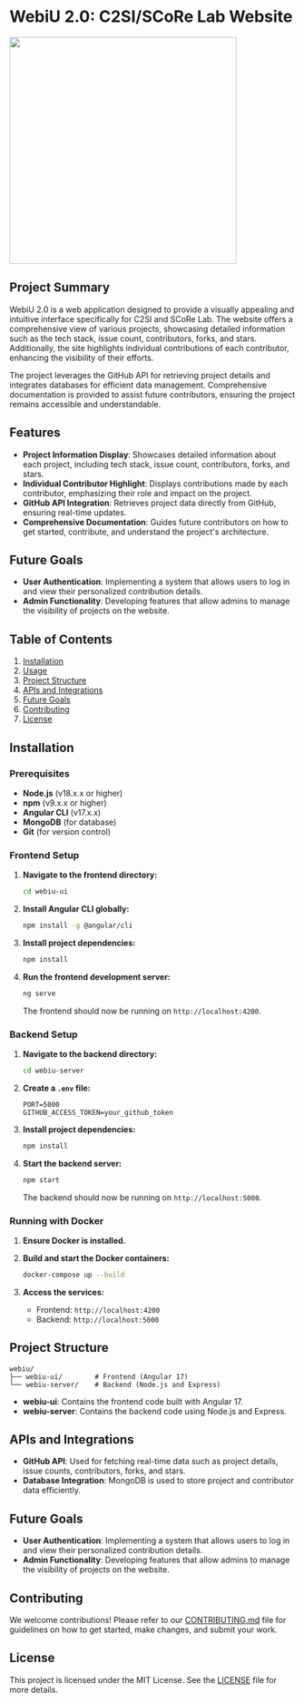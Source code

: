 # WebiU 2.0: C2SI/SCoRe Lab Website

<p>
  <img width="400" height="auto" src="https://github.com/Grumpyyash/Webiu/blob/master/static/images/logo.png">
</p>

## Project Summary

WebiU 2.0 is a web application designed to provide a visually appealing and intuitive interface specifically for C2SI and SCoRe Lab. The website offers a comprehensive view of various projects, showcasing detailed information such as the tech stack, issue count, contributors, forks, and stars. Additionally, the site highlights individual contributions of each contributor, enhancing the visibility of their efforts.

The project leverages the GitHub API for retrieving project details and integrates databases for efficient data management. Comprehensive documentation is provided to assist future contributors, ensuring the project remains accessible and understandable.

## Features

- **Project Information Display**: Showcases detailed information about each project, including tech stack, issue count, contributors, forks, and stars.
- **Individual Contributor Highlight**: Displays contributions made by each contributor, emphasizing their role and impact on the project.
- **GitHub API Integration**: Retrieves project data directly from GitHub, ensuring real-time updates.
- **Comprehensive Documentation**: Guides future contributors on how to get started, contribute, and understand the project's architecture.

## Future Goals

- **User Authentication**: Implementing a system that allows users to log in and view their personalized contribution details.
- **Admin Functionality**: Developing features that allow admins to manage the visibility of projects on the website.

## Table of Contents

1. [Installation](#installation)
2. [Usage](#usage)
3. [Project Structure](#project-structure)
4. [APIs and Integrations](#apis-and-integrations)
5. [Future Goals](#future-goals)
6. [Contributing](#contributing)
7. [License](#license)

## Installation

### Prerequisites

- **Node.js** (v18.x.x or higher)
- **npm** (v9.x.x or higher)
- **Angular CLI** (v17.x.x)
- **MongoDB** (for database)
- **Git** (for version control)

### Frontend Setup

1. **Navigate to the frontend directory:**

   ```bash
   cd webiu-ui
   ```

2. **Install Angular CLI globally:**

   ```bash
   npm install -g @angular/cli
   ```

3. **Install project dependencies:**

   ```bash
   npm install
   ```

4. **Run the frontend development server:**

   ```bash
   ng serve
   ```

   The frontend should now be running on `http://localhost:4200`.

### Backend Setup

1. **Navigate to the backend directory:**

   ```bash
   cd webiu-server
   ```

2. **Create a `.env` file:**

   ```plaintext
   PORT=5000
   GITHUB_ACCESS_TOKEN=your_github_token
   ```

3. **Install project dependencies:**

   ```bash
   npm install
   ```

4. **Start the backend server:**

   ```bash
   npm start
   ```

   The backend should now be running on `http://localhost:5000`.

### Running with Docker

1. **Ensure Docker is installed.**

2. **Build and start the Docker containers:**

   ```bash
   docker-compose up --build
   ```

3. **Access the services:**

   - Frontend: `http://localhost:4200`
   - Backend: `http://localhost:5000`

## Project Structure

```plaintext
webiu/
├── webiu-ui/        # Frontend (Angular 17)
└── webiu-server/    # Backend (Node.js and Express)
```

- **webiu-ui**: Contains the frontend code built with Angular 17.
- **webiu-server**: Contains the backend code using Node.js and Express.

## APIs and Integrations

- **GitHub API**: Used for fetching real-time data such as project details, issue counts, contributors, forks, and stars.
- **Database Integration**: MongoDB is used to store project and contributor data efficiently.

## Future Goals

- **User Authentication**: Implementing a system that allows users to log in and view their personalized contribution details.
- **Admin Functionality**: Developing features that allow admins to manage the visibility of projects on the website.

## Contributing

We welcome contributions! Please refer to our [CONTRIBUTING.md](CONTRIBUTING.md) file for guidelines on how to get started, make changes, and submit your work.

## License

This project is licensed under the MIT License. See the [LICENSE](LICENSE) file for more details.
